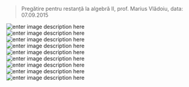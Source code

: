 <blockquote>
  <p>Pregătire pentru restanță la algebră II, prof. Marius Vlădoiu, data: <br>
  07.09.2015</p>
</blockquote>


<p><img src="https://raw.githubusercontent.com/s1lviu/Facultate-FMI-Unibuc/master/Anul%20I/Semestrul%20II/Algebra%20II/1.jpg" alt="enter image description here" title=""> <br>
<img src="https://raw.githubusercontent.com/s1lviu/Facultate-FMI-Unibuc/master/Anul%20I/Semestrul%20II/Algebra%20II/2.jpg" alt="enter image description here" title=""> <br>
<img src="https://raw.githubusercontent.com/s1lviu/Facultate-FMI-Unibuc/master/Anul%20I/Semestrul%20II/Algebra%20II/3.jpg" alt="enter image description here" title=""> <br>
<img src="https://raw.githubusercontent.com/s1lviu/Facultate-FMI-Unibuc/master/Anul%20I/Semestrul%20II/Algebra%20II/4.jpg" alt="enter image description here" title=""> <br>
<img src="https://raw.githubusercontent.com/s1lviu/Facultate-FMI-Unibuc/master/Anul%20I/Semestrul%20II/Algebra%20II/5.jpg" alt="enter image description here" title=""> <br>
<img src="https://raw.githubusercontent.com/s1lviu/Facultate-FMI-Unibuc/master/Anul%20I/Semestrul%20II/Algebra%20II/6.jpg" alt="enter image description here" title=""> <br>
<img src="https://raw.githubusercontent.com/s1lviu/Facultate-FMI-Unibuc/master/Anul%20I/Semestrul%20II/Algebra%20II/7.jpg" alt="enter image description here" title=""> <br>
<img src="https://raw.githubusercontent.com/s1lviu/Facultate-FMI-Unibuc/master/Anul%20I/Semestrul%20II/Algebra%20II/8.jpg" alt="enter image description here" title=""> <br>
<img src="https://raw.githubusercontent.com/s1lviu/Facultate-FMI-Unibuc/master/Anul%20I/Semestrul%20II/Algebra%20II/9.jpg" alt="enter image description here" title=""></p>
